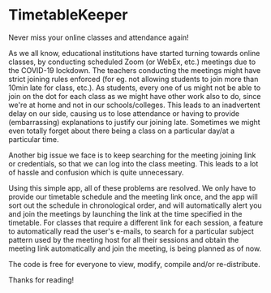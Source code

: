 # TimetableKeeper

Never miss your online classes and attendance again!

As we all know, educational institutions have started turning towards online classes, by conducting scheduled Zoom (or WebEx, etc.) meetings due to the COVID-19 lockdown.
The teachers conducting the meetings might have strict joining rules enforced (for eg. not allowing students to join more than 10min late for class, etc.).
As students, every one of us might not be able to join on the dot for each class as we might have other work also to do, since we're at home and not in our schools/colleges.
This leads to an inadvertent delay on our side, causing us to lose attendance or having to provide (embarrassing) explanations to justify our joining late. Sometimes we might even
totally forget about there being a class on a particular day/at a particular time.

Another big issue we face is to keep searching for the meeting joining link or credentials, so that we can log into the class meeting. This leads to a lot of hassle and confusion
which is quite unnecessary.

Using this simple app, all of these problems are resolved. We only have to provide our timetable schedule and the meeting link once, and the app will sort out the schedule in
chronological order, and will automatically alert you and join the meetings by launching the link at the time specified in the timetable. For classes that require a different link
for each session, a feature to automatically read the user's e-mails, to search for a particular subject pattern used by the meeting host for all their sessions and obtain the 
meeting link automatically and join the meeting, is being planned as of now.

The code is free for everyone to view, modify, compile and/or re-distribute.

Thanks for reading!
